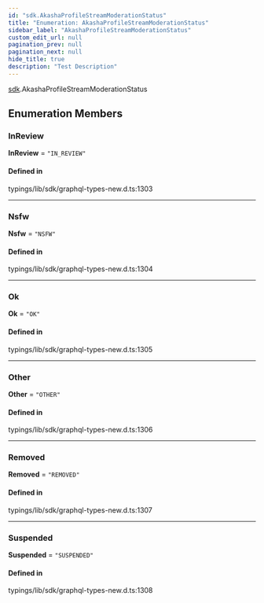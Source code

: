 ```yaml
---
id: "sdk.AkashaProfileStreamModerationStatus"
title: "Enumeration: AkashaProfileStreamModerationStatus"
sidebar_label: "AkashaProfileStreamModerationStatus"
custom_edit_url: null
pagination_prev: null
pagination_next: null
hide_title: true
description: "Test Description"
---
```


[sdk](../modules/sdk.md).AkashaProfileStreamModerationStatus

## Enumeration Members

### InReview

 **InReview** = ``"IN_REVIEW"``

#### Defined in

typings/lib/sdk/graphql-types-new.d.ts:1303

___

### Nsfw

 **Nsfw** = ``"NSFW"``

#### Defined in

typings/lib/sdk/graphql-types-new.d.ts:1304

___

### Ok

 **Ok** = ``"OK"``

#### Defined in

typings/lib/sdk/graphql-types-new.d.ts:1305

___

### Other

 **Other** = ``"OTHER"``

#### Defined in

typings/lib/sdk/graphql-types-new.d.ts:1306

___

### Removed

 **Removed** = ``"REMOVED"``

#### Defined in

typings/lib/sdk/graphql-types-new.d.ts:1307

___

### Suspended

 **Suspended** = ``"SUSPENDED"``

#### Defined in

typings/lib/sdk/graphql-types-new.d.ts:1308
